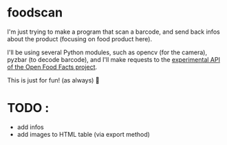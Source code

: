 # foodscan

I'm just trying to make a program that scan a barcode, and send back infos about the product (focusing on food product here).

I'll be using several Python modules, such as opencv (for the camera), pyzbar (to decode barcode), and I'll make requests to the [experimental API of the Open Food Facts project](https://fr.openfoodfacts.org/data).

This is just for fun! (as always) :rainbow:

# TODO :
- add infos
- add images to HTML table (via export method)